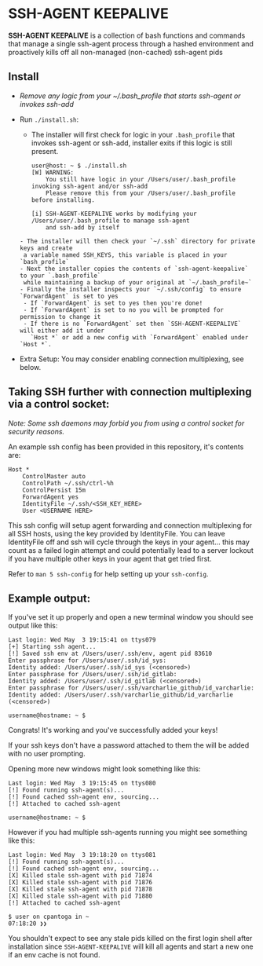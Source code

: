 # SSH-AGENT KEEPALIVE


**SSH-AGENT KEEPALIVE** is a collection of bash functions and commands that
manage a single ssh-agent process through a hashed environment and
proactively kills off all non-managed (non-cached) ssh-agent pids

## Install
 - *Remove any logic from your ~/.bash_profile that starts ssh-agent or invokes ssh-add*
 
 - Run `./install.sh`:
   - The installer will first check for logic in your `.bash_profile` that invokes ssh-agent
     or ssh-add, installer exits if this logic is still present.
     ```
     user@host: ~ $ ./install.sh
     [W] WARNING:
         You still have logic in your /Users/user/.bash_profile invoking ssh-agent and/or ssh-add
         Please remove this from your /Users/user/.bash_profile before installing.

     [i] SSH-AGENT-KEEPALIVE works by modifying your /Users/user/.bash_profile to manage ssh-agent
         and ssh-add by itself
    ```
   - The installer will then check your `~/.ssh` directory for private keys and create
     a variable named SSH_KEYS, this variable is placed in your `bash_profile`
   - Next the installer copies the contents of `ssh-agent-keepalive` to your `.bash_profile`
     while maintaining a backup of your original at `~/.bash_profile~`
   - Finally the installer inspects your `~/.ssh/config` to ensure `ForwardAgent` is set to yes
     - If `ForwardAgent` is set to yes then you're done!
     - If `ForwardAgent` is set to no you will be prompted for permission to change it
     - If there is no `ForwardAgent` set then `SSH-AGENT-KEEPALIVE` will either add it under
       `Host *` or add a new config with `ForwardAgent` enabled under `Host *`.
 
 - Extra Setup: You may consider enabling connection multiplexing, see below.


## Taking SSH further with connection multiplexing via a control socket:
*Note: Some ssh daemons may forbid you from using a control socket for security reasons.*

An example ssh config has been provided in this repository, it's contents are:
```
Host *
    ControlMaster auto
    ControlPath ~/.ssh/ctrl-%h
    ControlPersist 15m
    ForwardAgent yes
    IdentityFile ~/.ssh/<SSH_KEY_HERE>
    User <USERNAME HERE>
```

This ssh config will setup agent forwarding and connection multiplexing for all SSH hosts,
using the key provided by IdentityFile. You can leave IdentityFile off and ssh will cycle
through the keys in your agent... this may count as a failed login attempt and could potentially
lead to a server lockout if you have multiple other keys in your agent that get tried first.

Refer to `man 5 ssh-config` for help setting up your `ssh-config`.


## Example output:

If you've set it up properly and open a new terminal window you should see
output like this:

```
Last login: Wed May  3 19:15:41 on ttys079
[+] Starting ssh agent...
[!] Saved ssh env at /Users/user/.ssh/env, agent pid 83610
Enter passphrase for /Users/user/.ssh/id_sys:
Identity added: /Users/user/.ssh/id_sys (<censored>)
Enter passphrase for /Users/user/.ssh/id_gitlab:
Identity added: /Users/user/.ssh/id_gitlab (<censored>)
Enter passphrase for /Users/user/.ssh/varcharlie_github/id_varcharlie:
Identity added: /Users/user/.ssh/varcharlie_github/id_varcharlie (<censored>)

username@hostname: ~ $
```

Congrats! It's working and you've successfully added your keys!

If your ssh keys don't have a password attached to them the will be added with
no user prompting.

Opening more new windows might look something like this:

```
Last login: Wed May  3 19:15:45 on ttys080
[!] Found running ssh-agent(s)...
[!] Found cached ssh-agent env, sourcing...
[!] Attached to cached ssh-agent

username@hostname: ~ $
```

However if you had multiple ssh-agents running you might see something like this:

```
Last login: Wed May  3 19:18:20 on ttys081
[!] Found running ssh-agent(s)...
[!] Found cached ssh-agent env, sourcing...
[X] Killed stale ssh-agent with pid 71874
[X] Killed stale ssh-agent with pid 71876
[X] Killed stale ssh-agent with pid 71878
[X] Killed stale ssh-agent with pid 71880
[!] Attached to cached ssh-agent

$ user on cpantoga in ~
07:18:20 ❯❯
```

You shouldn't expect to see any stale pids killed on the first login shell after installation
since `SSH-AGENT-KEEPALIVE` will kill all agents and start a new one if an env cache is not found.
